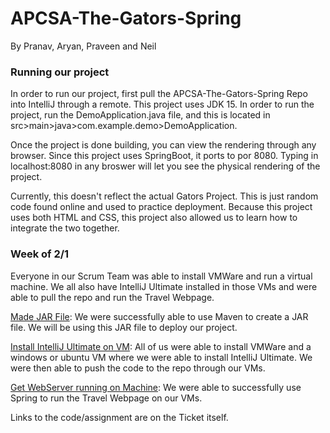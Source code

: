 # APCSA-The-Gators-Spring
By Pranav, Aryan, Praveen and Neil


### Running our project
In order to run our project, first pull the APCSA-The-Gators-Spring Repo into IntelliJ through a remote. This project uses JDK 15. In order to run the project, run the DemoApplication.java file, and this is located in src>main>java>com.example.demo>DemoApplication.

Once the project is done building, you can view the rendering through any browser. Since this project uses SpringBoot, it ports to por 8080. Typing in localhost:8080 in any broswer will let you see the physical rendering of the project.

Currently, this doesn't reflect the actual Gators Project. This is just random code found online and used to practice deployment. Because this project uses both HTML and CSS, this project also allowed us to learn how to integrate the two together.

### Week of 2/1
Everyone in our Scrum Team was able to install VMWare and run a virtual machine. We all also have IntelliJ Ultimate installed in those VMs and were able to pull the repo and run the Travel Webpage.

[Made JAR File](https://github.com/aryan114/APCSA-The-Gators-Spring/issues/15): We were successfully able to use Maven to create a JAR file. We will be using this JAR file to deploy our project.

[Install IntelliJ Ultimate on VM](): All of us were able to install VMWare and a windows or ubuntu VM where we were able to install IntelliJ Ultimate. We were then able to push the code to the repo through our VMs. 

[Get WebServer running on Machine](): We were able to successfully use Spring to run the Travel Webpage on our VMs.  

Links to the code/assignment are on the Ticket itself.
